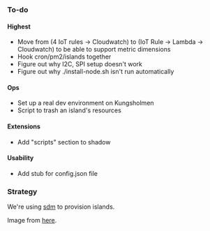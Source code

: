 ### To-do
#### Highest
- Move from (4 IoT rules -> Cloudwatch) to (IoT Rule -> Lambda -> Cloudwatch) to be able to support metric dimensions
- Hook cron/pm2/islands together
- Figure out why I2C, SPI setup doesn't work
- Figure out why ./install-node.sh isn't run automatically

#### Ops
- Set up a real dev environment on Kungsholmen
- Script to trash an island's resources

#### Extensions
- Add "scripts" section to shadow

#### Usability
- Add stub for config.json file

### Strategy
We're using [sdm](https://github.com/gitbls/sdm) to provision islands.

Image from [here](https://downloads.raspberrypi.com/raspios_lite_armhf/images/raspios_lite_armhf-2023-12-11/2023-12-11-raspios-bookworm-armhf-lite.img.xz).
